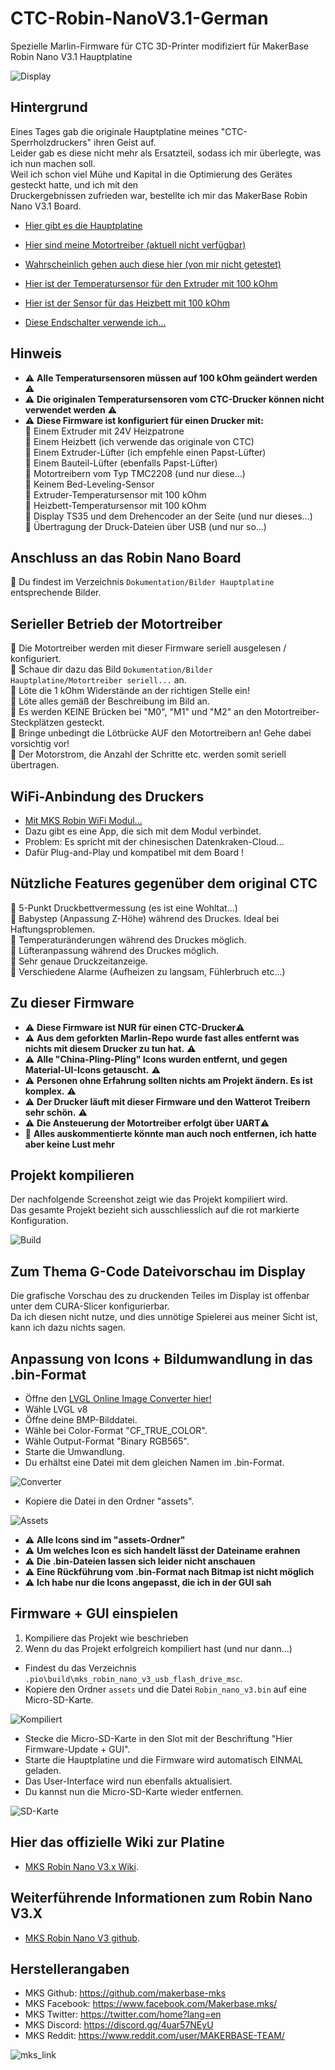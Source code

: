 # CTC-Robin-NanoV3.1-German
Spezielle Marlin-Firmware für CTC 3D-Printer modifiziert für MakerBase Robin Nano V3.1 Hauptplatine

![Display](./Dokumentation/Bilder%20Druckermodifikationen/20250120_205207.jpg)


## Hintergrund
Eines Tages gab die originale Hauptplatine meines "CTC-Sperrholzdruckers" ihren Geist auf.<br>
Leider gab es diese nicht mehr als Ersatzteil, sodass ich mir überlegte, was ich nun machen soll.<br>
Weil ich schon viel Mühe und Kapital in die Optimierung des Gerätes gesteckt hatte, und ich mit den <br>Druckergebnissen zufrieden war, bestellte ich mir das MakerBase Robin Nano V3.1 Board.

- [Hier gibt es die Hauptplatine](https://www.roboter-bausatz.de/p/mks-robin-nano-v3-ts35-3d-drucker-mainboard?srsltid=AfmBOoqWtMm4qKDmvziqhnAerP709jFHnOgZVKsleq41IHb9FodTlrFz)

- [Hier sind meine Motortreiber (aktuell nicht verfügbar)](https://shop.watterott.com/SilentStepStick-TMC2208-verloetet)

- [Wahrscheinlich gehen auch diese hier (von mir nicht getestet)](https://www.roboter-bausatz.de/p/5x-bigtreetech-tmc2208-v3.0-schrittmotortreiber-step-dir)

- [Hier ist der Temperatursensor für den Extruder mit 100 kOhm](https://www.cr3d.de/produkt/thermistor-geschraubt-m3-atc-semitec-104gt-2/)

- [Hier ist der Sensor für das Heizbett mit 100 kOhm](https://www.roboter-bausatz.de/p/thermistor-ntc-3950-100k-ohm-mit-1m-anschlusskabel?srsltid=AfmBOorO2iiI2VsnCeCiLfR_8YGiBmcU60Q-6lt0RnoAsfWkLrs_Vr0i)

- [Diese Endschalter verwende ich...](https://www.roboter-bausatz.de/p/optischer-endschalter-mit-kabelsatz-3-pin-50cm-fuer-cnc-3d-drucker-oder-tueren)

## Hinweis
- ⚠️️ **Alle Temperatursensoren müssen auf 100 kOhm geändert werden** ⚠️
- ⚠️️ **Die originalen Temperatursensoren vom CTC-Drucker können nicht verwendet werden** ⚠️  
- ⚠️️ **Diese Firmware ist konfiguriert für einen Drucker mit:**  
📌 Einem Extruder mit 24V Heizpatrone  
📌 Einem Heizbett (ich verwende das originale von CTC)    
📌 Einem Extruder-Lüfter (ich empfehle einen Papst-Lüfter)  
📌 Einem Bauteil-Lüfter (ebenfalls Papst-Lüfter)  
📌 Motortreibern vom Typ TMC2208 (und nur diese...)  
📌 Keinem Bed-Leveling-Sensor   
📌 Extruder-Temperatursensor mit 100 kOhm  
📌 Heizbett-Temperatursensor mit 100 kOhm  
📌 Display TS35 und dem Drehencoder an der Seite (und nur dieses...)  
📌 Übertragung der Druck-Dateien über USB (und nur so...)

## Anschluss an das Robin Nano Board
📌 Du findest im Verzeichnis `Dokumentation/Bilder Hauptplatine` entsprechende Bilder.  

## Serieller Betrieb der Motortreiber
📌 Die Motortreiber werden mit dieser Firmware seriell ausgelesen / konfiguriert.    
📌 Schaue dir dazu das Bild `Dokumentation/Bilder Hauptplatine/Motortreiber seriell...` an.  
📌 Löte die 1 kOhm Widerstände an der richtigen Stelle ein!  
📌 Löte alles gemäß der Beschreibung im Bild an.  
📌 Es werden KEINE Brücken bei "M0", "M1" und "M2" an den Motortreiber-Steckplätzen gesteckt.  
📌 Bringe unbedingt die Lötbrücke AUF den Motortreibern an! Gehe dabei vorsichtig vor!  
📌 Der Motorstrom, die Anzahl der Schritte etc. werden somit seriell übertragen.


## WiFi-Anbindung des Druckers
- [Mit MKS Robin WiFi Modul...](https://www.roboter-bausatz.de/p/mks-robin-tft-wifi-modul?srsltid=AfmBOopBdXZmDU004fd81v3fnUxSQhNalMm-QTwlBtQZSpPEPU3y1NKb)  
- Dazu gibt es eine App, die sich mit dem Modul verbindet.  
- Problem: Es spricht mit der chinesischen Datenkraken-Cloud...  
- Dafür Plug-and-Play und kompatibel mit dem Board !  


## Nützliche Features gegenüber dem original CTC

📌 5-Punkt Druckbettvermessung (es ist eine Wohltat...)  
📌 Babystep (Anpassung Z-Höhe) während des Druckes. Ideal bei Haftungsproblemen.  
📌 Temperaturänderungen während des Druckes möglich.  
📌 Lüfteranpassung während des Druckes möglich.  
📌 Sehr genaue Druckzeitanzeige.  
📌 Verschiedene Alarme (Aufheizen zu langsam, Fühlerbruch etc...)

## Zu dieser Firmware
- ⚠️️ **Diese Firmware ist NUR für einen CTC-Drucker**⚠️
- ⚠️️ **Aus dem geforkten Marlin-Repo wurde fast alles entfernt was nichts mit diesem Drucker zu tun hat.** ⚠️  
- ⚠️️ **Alle "China-Pling-Pling" Icons wurden entfernt, und gegen Material-UI-Icons getauscht.** ⚠️
- ⚠️️ **Personen ohne Erfahrung sollten nichts am Projekt ändern. Es ist komplex.** ⚠️
- ⚠️️ **Der Drucker läuft mit dieser Firmware und den Watterot Treibern sehr schön.** ⚠️
- ⚠️️ **Die Ansteuerung der Motortreiber erfolgt über UART**⚠️
- 📌 **Alles auskommentierte könnte man auch noch entfernen, ich hatte aber keine Lust mehr**

## Projekt kompilieren

Der nachfolgende Screenshot zeigt wie das Projekt kompiliert wird.  
Das gesamte Projekt bezieht sich ausschliesslich auf die rot markierte Konfiguration.

![Build](./Dokumentation/Bilder%20Handhabung%20Softwareprojekt/Build%20Prozess.jpg)

## Zum Thema G-Code Dateivorschau im Display

Die grafische Vorschau des zu druckenden Teiles im Display ist offenbar unter dem CURA-Slicer konfigurierbar.  
Da ich diesen nicht nutze, und dies unnötige Spielerei aus meiner Sicht ist, kann ich dazu nichts sagen.

## Anpassung von Icons + Bildumwandlung in das .bin-Format

- Öffne den [LVGL Online Image Converter hier!](https://lvgl.io/tools/imageconverter)  
- Wähle LVGL v8
- Öffne deine BMP-Bilddatei.
- Wähle bei Color-Format "CF_TRUE_COLOR".  
- Wähle Output-Format "Binary RGB565".
- Starte die Umwandlung.
- Du erhältst eine Datei mit dem gleichen Namen im .bin-Format.

![Converter](./Dokumentation/Bilder%20Handhabung%20Softwareprojekt/Image-Converter.png)  

- Kopiere die Datei in den Ordner "assets".

![Assets](./Dokumentation/Bilder%20Handhabung%20Softwareprojekt/Assets-Ordner.png)  

- ⚠️️ **Alle Icons sind im "assets-Ordner"**  
- ⚠️️ **Um welches Icon es sich handelt lässt der Dateiname erahnen**  
- ⚠️️ **Die .bin-Dateien lassen sich leider nicht anschauen**
- ⚠️️ **Eine Rückführung vom .bin-Format nach Bitmap ist nicht möglich**  
- ⚠️️ **Ich habe nur die Icons angepasst, die ich in der GUI sah**


## Firmware + GUI einspielen

1. Kompiliere das Projekt wie beschrieben
2. Wenn du das Projekt erfolgreich kompiliert hast (und nur dann...)  

- Findest du das Verzeichnis `.pio\build\mks_robin_nano_v3_usb_flash_drive_msc`.  
- Kopiere den Ordner `assets` und die Datei `Robin_nano_v3.bin` auf eine Micro-SD-Karte.

![Kompiliert](./Dokumentation/Bilder%20Handhabung%20Softwareprojekt/Kompiliert.png)  

- Stecke die Micro-SD-Karte in den Slot mit der Beschriftung "Hier Firmware-Update + GUI".  
- Starte die Hauptplatine und die Firmware wird automatisch EINMAL geladen.
- Das User-Interface wird nun ebenfalls aktualisiert.
- Du kannst nun die Micro-SD-Karte wieder entfernen.

![SD-Karte](./Dokumentation/Bilder%20Hauptplatine/Sensorbelegung%20Nano%20V3.1%20+%20CTC.jpg)  


## Hier das offizielle Wiki zur Platine

- [MKS Robin Nano V3.x Wiki](https://github.com/makerbase-mks/MKS-Robin-Nano-V3.X/wiki).


##  Weiterführende Informationen zum Robin Nano V3.X

- [MKS Robin Nano V3 github](https://github.com/makerbase-mks/MKS-Robin-Nano-V3.X).

## Herstellerangaben
- MKS Github: https://github.com/makerbase-mks  
- MKS Facebook: https://www.facebook.com/Makerbase.mks/  
- MKS Twitter: https://twitter.com/home?lang=en  
- MKS Discord: https://discord.gg/4uar57NEyU
- MKS Reddit: https://www.reddit.com/user/MAKERBASE-TEAM/ 

![mks_link](https://user-images.githubusercontent.com/12979070/149611691-1b73b40d-5d51-45b6-9a3f-3fc2281119ff.png)



